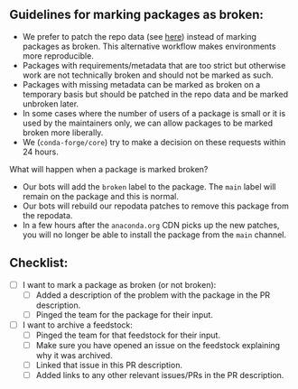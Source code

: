 <!--
Hi!

Thank you for making an admin request on this repo. We strive to make a decision
on these requests within 24 hours. 

Please use the text below to add context about this PR, especially if:
- You want to mark packages as broken
- You want to archive a feedstock

Cheers and thank you for contributing to conda-forge!
-->

## Guidelines for marking packages as broken:

* We prefer to patch the repo data (see [here](https://github.com/conda-forge/conda-forge-repodata-patches-feedstock))
  instead of marking packages as broken. This alternative workflow makes environments more reproducible.
* Packages with requirements/metadata that are too strict but otherwise work are
  not technically broken and should not be marked as such.
* Packages with missing metadata can be marked as broken on a temporary basis
  but should be patched in the repo data and be marked unbroken later.
* In some cases where the number of users of a package is small or it is used by
  the maintainers only, we can allow packages to be marked broken more liberally.
* We (`conda-forge/core`) try to make a decision on these requests within 24 hours.

What will happen when a package is marked broken?

* Our bots will add the `broken` label to the package. The `main` label will remain on the package and this is normal.
* Our bots will rebuild our repodata patches to remove this package from the repodata.
* In a few hours after the `anaconda.org` CDN picks up the new patches, you will no longer be able to install the package from the `main` channel.


## Checklist:

* [ ] I want to mark a package as broken (or not broken):
  * [ ] Added a description of the problem with the package in the PR description.
  * [ ] Pinged the team for the package for their input.

* [ ] I want to archive a feedstock:
  * [ ] Pinged the team for that feedstock for their input.
  * [ ] Make sure you have opened an issue on the feedstock explaining why it was archived.
  * [ ] Linked that issue in this PR description.
  * [ ] Added links to any other relevant issues/PRs in the PR description.

<!--
For example if you are trying to mark a `foo` conda package as broken.

  ping @conda-forge/foo

-->
